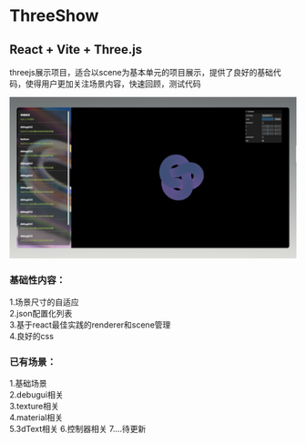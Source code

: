 # ThreeShow

## React + Vite + Three.js
threejs展示项目，适合以scene为基本单元的项目展示，提供了良好的基础代码，使得用户更加关注场景内容，快速回顾，测试代码

![这是图片](/public/preview.png)

### 基础性内容：
1.场景尺寸的自适应  
2.json配置化列表  
3.基于react最佳实践的renderer和scene管理  
4.良好的css  

### 已有场景：
1.基础场景  
2.debugui相关  
3.texture相关  
4.material相关  
5.3dText相关
6.控制器相关
7....待更新
